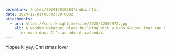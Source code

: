 ```yaml
---
permalink: /notes/202412010803/index.html
date: 2024-12-01T08:03:39.000Z
attachments:
  - url: https://cdn.rknight.me/site/2025/22502972.jpg
    alt: A wooden Nakatomi plaza building with a Hans Gruber that can be moved down
      for each day. It’s an advent calendar.
---
```


Yippee ki yay, Christmas lover
